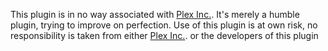 This plugin is in no way associated with [Plex Inc.](https://plex.tv/). It's merely a humble plugin, trying to improve on perfection. Use of this plugin is at own risk, no responsibility is taken from either [Plex Inc.](https://plex.tv/). or the developers of this plugin